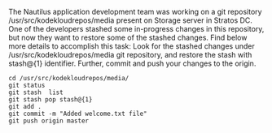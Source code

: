 The Nautilus application development team was working on a git repository /usr/src/kodekloudrepos/media present on Storage server in Stratos DC. One of the developers stashed some in-progress changes in this repository, but now they want to restore some of the stashed changes. Find below more details to accomplish this task:
Look for the stashed changes under /usr/src/kodekloudrepos/media git repository, and restore the stash with stash@{1} identifier. Further, commit and push your changes to the origin.

```
cd /usr/src/kodekloudrepos/media/
git status
git stash  list
git stash pop stash@{1}
git add .
git commit -m "Added welcome.txt file"
git push origin master
```